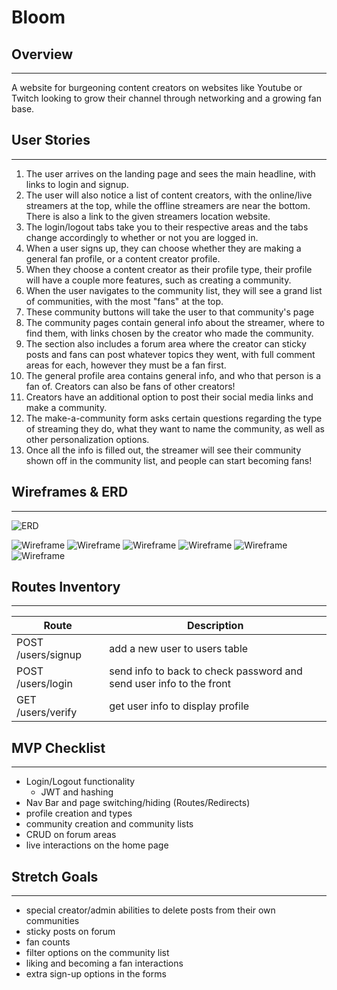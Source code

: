 # Bloom

## Overview

---
A website for burgeoning content creators on websites like Youtube or Twitch looking to grow their channel through networking and a growing fan base.


## User Stories

---
1. The user arrives on the landing page and sees the main headline, with links to login and signup.
2. The user will also notice a list of content creators, with the online/live streamers at the top, while the offline streamers are near the bottom. There is also a link to the given streamers location website.
3. The login/logout tabs take you to their respective areas and the tabs change accordingly to whether or not you are logged in.
4. When a user signs up, they can choose whether they are making a general fan profile, or a content creator profile.
5. When they choose a content creator as their profile type, their profile will have a couple more features, such as creating a community.
6. When the user navigates to the community list, they will see a grand list of communities, with the most "fans" at the top.
7. These community buttons will take the user to that community's page
8. The community pages contain general info about the streamer, where to find them, with links chosen by the creator who made the community.
9. The section also includes a forum area where the creator can sticky posts and fans can post whatever topics they went, with full comment areas for each, however they must be a fan first.
10. The general profile area contains general info, and who that person is a fan of. Creators can also be fans of other creators!
11. Creators have an additional option to post their social media links and make a community.
12. The make-a-community form asks certain questions regarding the type of streaming they do, what they want to name the community, as well as other personalization options.
13. Once all the info is filled out, the streamer will see their community shown off in the community list, and people can start becoming fans!

 


## Wireframes & ERD

---
![ERD](/bloomERD.PNG)

![Wireframe](/bloomhome.PNG)
![Wireframe](/bloomlog.PNG)
![Wireframe](/bloomsignup.PNG)
![Wireframe](/bloomcomlist.PNG)
![Wireframe](/bloomcommunity.PNG)
![Wireframe](/bloomprofile.PNG)





## Routes Inventory

---

| Route       | Description |
| ----------- | ----------- |
| POST /users/signup | add a new user to users table |
| POST /users/login  | send info to back to check password and send user info to the front |
| GET /users/verify | get user info to display profile | 




## MVP Checklist

---
- Login/Logout functionality
    - JWT and hashing
- Nav Bar and page switching/hiding (Routes/Redirects)
- profile creation and types
- community creation and community lists
- CRUD on forum areas
- live interactions on the home page





## Stretch Goals

---
- special creator/admin abilities to delete posts from their own communities
- sticky posts on forum
- fan counts
- filter options on the community list
- liking and becoming a fan interactions
- extra sign-up options in the forms